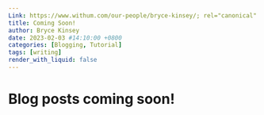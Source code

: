 ```yaml
---
Link: https://www.withum.com/our-people/bryce-kinsey/; rel="canonical"
title: Coming Soon!
author: Bryce Kinsey
date: 2023-02-03 #14:10:00 +0800
categories: [Blogging, Tutorial]
tags: [writing]
render_with_liquid: false
---
```


# Blog posts coming soon!
